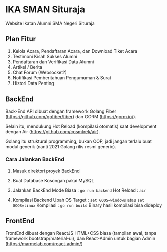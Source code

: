 # IKA SMAN Situraja

Website Ikatan Alumni SMA Negeri Situraja

## Plan Fitur

1. Kelola Acara, Pendaftaran Acara, dan Download Tiket Acara
2. Testimoni Kisah Sukses Alumni
3. Pendaftaran dan Verifikasi Data Alumni
4. Artikel / Berita
5. Chat Forum (Websocket?)
6. Notifikasi Pemberitahuan Pengumuman & Surat
7. Histori Data Penting

## BackEnd

Back-End API dibuat dengan framework Golang Fiber (https://github.com/gofiber/fiber) dan GORM (https://gorm.io/). 

Selain itu, mendukung Hot Reload (kompilasi otomatis) saat development dengan Air (https://github.com/cosmtrek/air).

Golang itu struktural programming, bukan OOP, jadi jangan terlalu buat modul generik (nanti 2021 Golang rilis resmi generic).

### Cara Jalankan BackEnd

1. Masuk direktori proyek BackEnd

2. Buat Database Kosongan pakai MySQL

3. Jalankan BackEnd
  Mode Biasa : ```go run backend```
  Hot Reload : ```air```
  
4. Kompilasi Backend 
  Ubah OS Target : ```set GOOS=windows``` atau ```set GOOS=linux```
  Kompilasi      : ```go run build``` 
  Binary hasil kompilasi bisa dideploy


## FrontEnd

FrontEnd dibuat dengan ReactJS HTML+CSS biasa (tampilan awal, tanpa framework bootstrap/material-ui), dan React-Admin untuk bagian Admin (https://marmelab.com/react-admin/)
